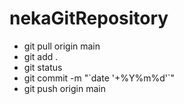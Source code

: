 # nekaGitRepository

- git pull origin main
- git add .
- git status
- git commit -m "\`date '+%Y%m%d'`"
- git push origin main
